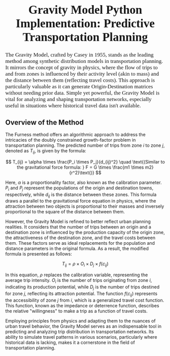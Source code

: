<span style="font-family:Times New Roman; font-size:14pt;">
<h1 align="center"><b>Gravity Model Python Implementation: Predictive Transportation Planning</b></h2>
</span>

<span style="font-family: Times New Roman; font-size: 13pt;">
The Gravity Model, crafted by Casey in 1955, stands as the leading method among synthetic distribution models in transportation planning. It mirrors the concept of gravity in physics, where the flow of trips to and from zones is influenced by their activity level (akin to mass) and the distance between them (reflecting travel costs). This approach is particularly valuable as it can generate Origin-Destination matrices without needing prior data. Simple yet powerful, the Gravity Model is vital for analyzing and shaping transportation networks, especially useful in situations where historical travel data isn't available.
</span>

## Overview of the Method

The Furness method offers an algorithmic approach to address the intricacies of the doubly constrained growth-factor problem in transportation planning. The predicted number of trips from zone $i$ to zone $j$, denoted as $T_{ij}$, is given by the formula:

$$ T_{ij} = \alpha \times \frac{P_i \times P_j}{d_{ij}^2} \quad \text{(Similar to the gravitational force formula: } F = G \times \frac{m1 \times m2}{r^2}\text{)} $$

Here, $\alpha$ is a proportionality factor, also known as the calibration parameter. $P_i$ and $P_j$ represent the populations of the origin and destination towns, respectively, while $d_{ij}$ is the distance between these zones. This formula draws a parallel to the gravitational force equation in physics, where the attraction between two objects is proportional to their masses and inversely proportional to the square of the distance between them.

However, the Gravity Model is refined to better reflect urban planning realities. It considers that the number of trips between an origin and a destination zone is influenced by the production capacity of the origin zone, the attractiveness of the destination zone, and the travel costs between them. These factors serve as ideal replacements for the population and distance parameters in the original formula. As a result, the modified formula is presented as follows:

$$ T_{ij} = \rho \times O_i \times D_j \times f(c_{ij}) $$

In this equation, $\rho$ replaces the calibration variable, representing the average trip intensity. $O_i$ is the number of trips originating from zone $i$, indicating its production potential, while $D_j$ is the number of trips destined for zone $j$, reflecting its attraction potential. The function $f(c_{ij})$ represents the accessibility of zone $j$ from $i$, which is a generalized travel cost function. This function, known as the impedance or deterrence function, describes the relative "willingness" to make a trip as a function of travel costs.

Employing principles from physics and adapting them to the nuances of urban travel behavior, the Gravity Model serves as an indispensable tool in predicting and analyzing trip distribution in transportation networks. Its ability to simulate travel patterns in various scenarios, particularly where historical data is lacking, makes it a cornerstone in the field of transportation planning.
